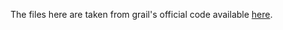The files here are taken from grail's official code available [here]( https://github.com/kkteru/grail).

